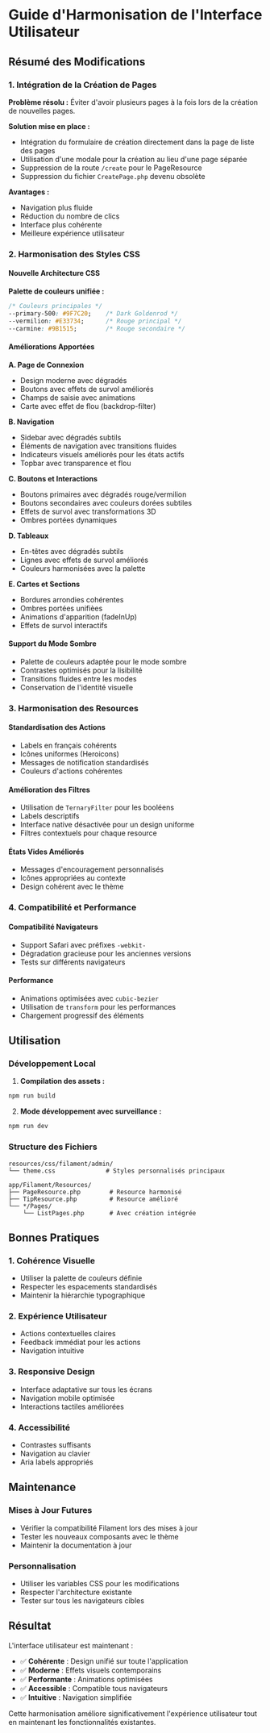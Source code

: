 # Guide d'Harmonisation de l'Interface Utilisateur

## Résumé des Modifications

### 1. Intégration de la Création de Pages

**Problème résolu :** Éviter d'avoir plusieurs pages à la fois lors de la création de nouvelles pages.

**Solution mise en place :**
- Intégration du formulaire de création directement dans la page de liste des pages
- Utilisation d'une modale pour la création au lieu d'une page séparée
- Suppression de la route `/create` pour le PageResource
- Suppression du fichier `CreatePage.php` devenu obsolète

**Avantages :**
- Navigation plus fluide
- Réduction du nombre de clics
- Interface plus cohérente
- Meilleure expérience utilisateur

### 2. Harmonisation des Styles CSS

#### Nouvelle Architecture CSS

**Palette de couleurs unifiée :**
```css
/* Couleurs principales */
--primary-500: #9F7C20;    /* Dark Goldenrod */
--vermilion: #E33734;      /* Rouge principal */
--carmine: #9B1515;        /* Rouge secondaire */
```

#### Améliorations Apportées

**A. Page de Connexion**
- Design moderne avec dégradés
- Boutons avec effets de survol améliorés
- Champs de saisie avec animations
- Carte avec effet de flou (backdrop-filter)

**B. Navigation**
- Sidebar avec dégradés subtils
- Éléments de navigation avec transitions fluides
- Indicateurs visuels améliorés pour les états actifs
- Topbar avec transparence et flou

**C. Boutons et Interactions**
- Boutons primaires avec dégradés rouge/vermilion
- Boutons secondaires avec couleurs dorées subtiles
- Effets de survol avec transformations 3D
- Ombres portées dynamiques

**D. Tableaux**
- En-têtes avec dégradés subtils
- Lignes avec effets de survol améliorés
- Couleurs harmonisées avec la palette

**E. Cartes et Sections**
- Bordures arrondies cohérentes
- Ombres portées unifièes
- Animations d'apparition (fadeInUp)
- Effets de survol interactifs

#### Support du Mode Sombre

- Palette de couleurs adaptée pour le mode sombre
- Contrastes optimisés pour la lisibilité
- Transitions fluides entre les modes
- Conservation de l'identité visuelle

### 3. Harmonisation des Resources

#### Standardisation des Actions
- Labels en français cohérents
- Icônes uniformes (Heroicons)
- Messages de notification standardisés
- Couleurs d'actions cohérentes

#### Amélioration des Filtres
- Utilisation de `TernaryFilter` pour les booléens
- Labels descriptifs
- Interface native désactivée pour un design uniforme
- Filtres contextuels pour chaque resource

#### États Vides Améliorés
- Messages d'encouragement personnalisés
- Icônes appropriées au contexte
- Design cohérent avec le thème

### 4. Compatibilité et Performance

#### Compatibilité Navigateurs
- Support Safari avec préfixes `-webkit-`
- Dégradation gracieuse pour les anciennes versions
- Tests sur différents navigateurs

#### Performance
- Animations optimisées avec `cubic-bezier`
- Utilisation de `transform` pour les performances
- Chargement progressif des éléments

## Utilisation

### Développement Local

1. **Compilation des assets :**
```bash
npm run build
```

2. **Mode développement avec surveillance :**
```bash
npm run dev
```

### Structure des Fichiers

```
resources/css/filament/admin/
└── theme.css              # Styles personnalisés principaux

app/Filament/Resources/
├── PageResource.php        # Resource harmonisé
├── TipResource.php         # Resource amélioré
└── */Pages/
    └── ListPages.php       # Avec création intégrée
```

## Bonnes Pratiques

### 1. Cohérence Visuelle
- Utiliser la palette de couleurs définie
- Respecter les espacements standardisés
- Maintenir la hiérarchie typographique

### 2. Expérience Utilisateur
- Actions contextuelles claires
- Feedback immédiat pour les actions
- Navigation intuitive

### 3. Responsive Design
- Interface adaptative sur tous les écrans
- Navigation mobile optimisée
- Interactions tactiles améliorées

### 4. Accessibilité
- Contrastes suffisants
- Navigation au clavier
- Aria labels appropriés

## Maintenance

### Mises à Jour Futures
- Vérifier la compatibilité Filament lors des mises à jour
- Tester les nouveaux composants avec le thème
- Maintenir la documentation à jour

### Personnalisation
- Utiliser les variables CSS pour les modifications
- Respecter l'architecture existante
- Tester sur tous les navigateurs cibles

## Résultat

L'interface utilisateur est maintenant :
- ✅ **Cohérente** : Design unifié sur toute l'application
- ✅ **Moderne** : Effets visuels contemporains
- ✅ **Performante** : Animations optimisées
- ✅ **Accessible** : Compatible tous navigateurs
- ✅ **Intuitive** : Navigation simplifiée

Cette harmonisation améliore significativement l'expérience utilisateur tout en maintenant les fonctionnalités existantes. 